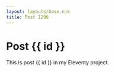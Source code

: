 ```yaml
---
layout: layouts/base.njk
title: Post 1206
---
```


# Post {{ id }}

This is post {{ id }} in my Eleventy project.
